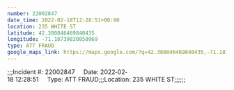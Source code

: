 ```yaml
---
number: 22002847
date_time: 2022-02-18T12:28:51+00:00
location: 235 WHITE ST
latitude: 42.380846469840435
longitude: -71.18739830850969
type: ATT FRAUD
google_maps_link: https://maps.google.com/?q=42.380846469840435,-71.18739830850969
---
```


;;;Incident #: 22002847     Date: 2022‐02‐18 12:28:51     Type: ATT FRAUD;;;Location: 235 WHITE ST;;;;;;
